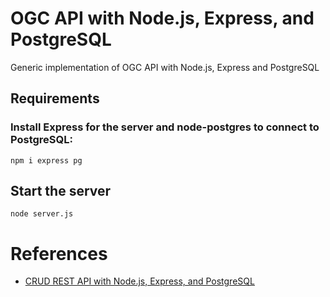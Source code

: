 # OGC API with Node.js, Express, and PostgreSQL

Generic implementation of OGC API with Node.js, Express and PostgreSQL

## Requirements

### Install Express for the server and node-postgres to connect to PostgreSQL:

`npm i express pg`

## Start the server

`node server.js`

# References

- [CRUD REST API with Node.js, Express, and PostgreSQL](https://blog.logrocket.com/crud-rest-api-node-js-express-postgresql/)